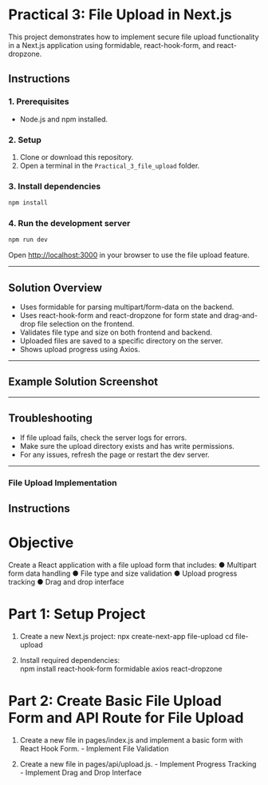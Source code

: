 # Practical 3: File Upload in Next.js

This project demonstrates how to implement secure file upload functionality in a Next.js application using formidable, react-hook-form, and react-dropzone.

## Instructions

### 1. Prerequisites

- Node.js and npm installed.

### 2. Setup

1. Clone or download this repository.
2. Open a terminal in the `Practical_3_file_upload` folder.

### 3. Install dependencies

```bash
npm install
```

### 4. Run the development server

```bash
npm run dev
```

Open [http://localhost:3000](http://localhost:3000) in your browser to use the file upload feature.

---

## Solution Overview

- Uses formidable for parsing multipart/form-data on the backend.
- Uses react-hook-form and react-dropzone for form state and drag-and-drop file selection on the frontend.
- Validates file type and size on both frontend and backend.
- Uploaded files are saved to a specific directory on the server.
- Shows upload progress using Axios.

---

## Example Solution Screenshot

<!-- Add your screenshot here if required, e.g.:
![File Upload Screenshot](./screenshot-upload.png)
-->

---

## Troubleshooting

- If file upload fails, check the server logs for errors.
- Make sure the upload directory exists and has write permissions.
- For any issues, refresh the page or restart the dev server.

---

### File Upload Implementation

## Instructions

# Objective

Create a React application with a file upload form that includes:
● Multipart form data handling
● File type and size validation
● Upload progress tracking
● Drag and drop interface

# Part 1: Setup Project

1. Create a new Next.js project:
   npx create-next-app file-upload
   cd file-upload

2. Install required dependencies:  
   npm install react-hook-form formidable axios react-dropzone

# Part 2: Create Basic File Upload Form and API Route for File Upload

1. Create a new file in pages/index.js and implement a basic form with React Hook
   Form. - Implement File Validation

2. Create a new file in pages/api/upload.js. -
   Implement Progress Tracking -
   Implement Drag and Drop Interface
